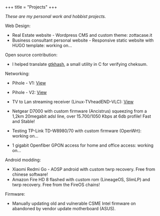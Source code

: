 +++
title = "Projects"
+++

_These are my personal work and hobbist projects._

Web Design:

* Real Estate website - Wordpress CMS and custom theme: zottacase.it
* Business consultant personal website - Responsive static website with HUGO template: working on...

Open source contribution:

* I helped translate <a href="https://github.com/tristanheaven/gtkhash">gtkhash</a>, a small utility in C for verifying cheksum.

Networking:

* Pihole - V1: <a href="https://www.dropbox.com/s/1hi3z70x1bjkyrz/pihole.JPG?dl=0">View</a>
* Pihole - V2: <a href="https://www.dropbox.com/s/n4hi4smvbfdod5t/2.jpg?dl=0">View</a>
* TV to Lan streaming receiver (Linux-TVheadEND-VLC): <a href="https://www.dropbox.com/s/jqgjcahtn6vwgqy/3.jpg?dl=0">View</a>

* Netgear D7000 with custom firmware (Ancistrus) squeezing from a 1,2km 20megabit adsl line, over 15.700/1050 Kbps at 6db profile! Fast and Stable!
* Testing TP-Link TD-W8980/70 with custom firmware (OpenWrt): working on...

* 1 gigabit Openfiber GPON access for home and office access: working on...

Android modding:

* Xiaomi Redmi Go - AOSP android with custom twrp recovery. Free from chinese software!
* Amazon Fire HD 8 flashed with custom rom (LineageOS, SlimLP) and twrp recovery. Free from the FireOS chains!

Firmware:

* Manually updating old and vulnerable CSME Intel firmware on abandoned by vendor update motherboard (ASUS). 